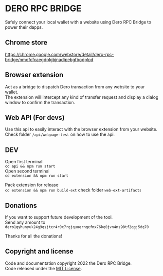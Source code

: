 # DERO RPC BRIDGE

Safely connect your local wallet with a website using Dero RPC Bridge to power their dapps.

## Chrome store

<https://chrome.google.com/webstore/detail/dero-rpc-bridge/nmofcfcaegdplgbjnadipebgfbodplpd>

## Browser extension

Act as a bridge to dispatch Dero transaction from any website to your wallet.  
The extension will intercept any kind of transfer request and display a dialog window to confirm the transaction.

## Web API (For devs)

Use this api to easily interact with the browser extension from your website.  
Check folder `/api/webpage-test` on how to use the api.

## DEV

Open first terminal  
`cd api && npm run start`  
Open second terminal  
`cd extension && npm run start`  

Pack extension for release  
`cd extension && npm run build-ext` check folder `web-ext-artifacts`  

## Donations

If you want to support future development of the tool.  
Send any amount to `dero1qyhunyuk24g9qsjtcr4r0c7rgjquuernqcfnx76kq0jvn4ns98tf2qgj5dq70`  

Thanks for all the donations!  

## Copyright and license

Code and documentation copyright 2022 the Dero RPC Bridge.  
Code released under the [MIT License](https://github.com/g45t345rt/dero-rpc-bridge/blob/master/LICENSE).  
